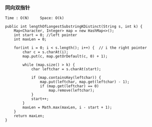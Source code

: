 ### 同向双指针
    
    Time : O(N)     Space: O(k)
    
    public int lengthOfLongestSubstringKDistinct(String s, int k) {
        Map<Character, Integer> map = new HashMap<>();
        int start = 0; //left pointer
        int maxLen = 0;

        for(int i = 0; i < s.length(); i++) {  // i the right pointer
            char c = s.charAt(i);
            map.put(c, map.getOrDefault(c, 0) + 1);

            while (map.size() > k) {
                char leftchar = s.charAt(start);

                if (map.containsKey(leftchar)) {
                    map.put(leftchar, map.get(leftchar) - 1);                     
                    if (map.get(leftchar) == 0) 
                        map.remove(leftchar);
                }
                start++;
            }
            maxLen = Math.max(maxLen, i - start + 1);
        }
        return maxLen;
    }
